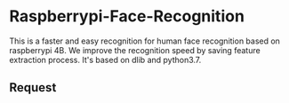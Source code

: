 # Raspberrypi-Face-Recognition
This is a faster and easy recognition for human face recognition based on raspberrypi 4B.
We improve the recognition speed by saving feature extraction process. 
It's based on dlib and python3.7. <br>
## Request <br>
